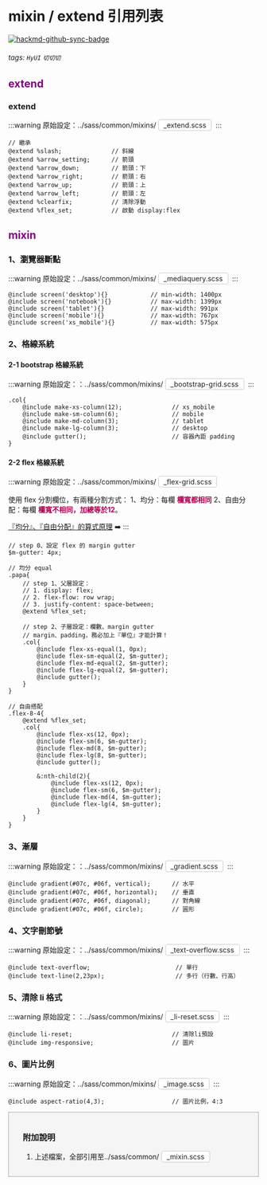 # mixin / extend 引用列表

[![hackmd-github-sync-badge](https://hackmd.io/jf1_RTDUTVaQRlk3J1Gc1w/badge)](https://hackmd.io/jf1_RTDUTVaQRlk3J1Gc1w)


###### tags: `HyUI` `切切切`
## <font color=purple> extend </font>
### extend
:::warning
原始設定：../sass/common/mixins/<span class="focus2">_extend.scss</span>
:::
```sass=
// 繼承
@extend %slash;              // 斜線
@extend %arrow_setting;      // 箭頭
@extend %arrow_down;         // 箭頭：下
@extend %arrow_right;        // 箭頭：右
@extend %arrow_up;           // 箭頭：上
@extend %arrow_left;         // 箭頭：左
@extend %clearfix;           // 清除浮動
@extend %flex_set;           // 啟動 display:flex
```
## <font color=purple> mixin </font>
### 1、瀏覽器斷點
:::warning
原始設定：../sass/common/mixins/<span class="focus2">_mediaquery.scss</span>
:::
```sass=
@include screen('desktop'){}            // min-width: 1400px
@include screen('notebook'){}           // max-width: 1399px
@include screen('tablet'){}             // max-width: 991px
@include screen('mobile'){}             // max-width: 767px
@include screen('xs_mobile'){}          // max-width: 575px
```
### 2、格線系統
#### 2-1 bootstrap 格線系統
:::warning
原始設定：：../sass/common/mixins/<span class="focus2">_bootstrap-grid.scss</span>
:::
```sass=
.col{
    @include make-xs-column(12);              // xs_mobile
    @include make-sm-column(6);               // mobile
    @include make-md-column(3);               // tablet
    @include make-lg-column(3);               // desktop
    @include gutter();                        // 容器內距 padding
}
```
#### 2-2 flex 格線系統
:::warning
原始設定：../sass/common/mixins/<span class="focus2">_flex-grid.scss</span>


使用 flex 分割欄位，有兩種分割方式：
1、均分：每欄 <b class="focus">欄寬都相同</b>
2、自由分配：每欄 <b class="focus">欄寬不相同，加總等於12</b>。

[『均分』、『自由分配』的算式原理](https://hackmd.io/@lizewu/r1eU6MPBw) :arrow_right:
:::

```sass=
// step 0、設定 flex 的 margin gutter
$m-gutter: 4px;

// 均分 equal    
.papa{
    // step 1、父層設定：
    // 1. display: flex;
    // 2. flex-flow: row wrap;
    // 3. justify-content: space-between;
    @extend %flex_set;

    // step 2、子層設定：欄數、margin gutter
    // margin、padding，務必加上『單位』才能計算！   
    .col{
        @include flex-xs-equal(1, 0px);
        @include flex-sm-equal(2, $m-gutter);
        @include flex-md-equal(2, $m-gutter);
        @include flex-lg-equal(2, $m-gutter);
        @include gutter();
    }
}

// 自由搭配
.flex-8-4{
    @extend %flex_set;
    .col{
        @include flex-xs(12, 0px);
        @include flex-sm(6, $m-gutter);
        @include flex-md(8, $m-gutter);
        @include flex-lg(8, $m-gutter);
        @include gutter();

        &:nth-child(2){
            @include flex-xs(12, 0px);
            @include flex-sm(6, $m-gutter);
            @include flex-md(4, $m-gutter);
            @include flex-lg(4, $m-gutter);
        }
    }
}

```
### 3、漸層
:::warning
原始設定：：../sass/common/mixins/<span class="focus2">_gradient.scss</span>
:::
```sass=
@include gradient(#07c, #06f, vertical);      // 水平
@include gradient(#07c, #06f, horizontal);    // 垂直
@include gradient(#07c, #06f, diagonal);      // 對角線
@include gradient(#07c, #06f, circle);        // 圓形
```
### 4、文字刪節號
:::warning
原始設定：：../sass/common/mixins/<span class="focus2">_text-overflow.scss</span>
:::
```sass=
@include text-overflow;                        // 單行
@include text-line(2,23px);                    // 多行（行數、行高）
```
### 5、清除 li 格式
:::warning
原始設定：：../sass/common/mixins/<span class="focus2">_li-reset.scss</span>
:::
```sass=
@include li-reset;                            // 清除li預設
@include img-responsive;                      // 圖片
```
### 6、圖片比例
:::warning
原始設定：../sass/common/mixins/<span class="focus2">_image.scss</span>
:::
```sass=
@include aspect-ratio(4,3);                   // 圖片比例，4:3
```

<div class="box">
    <h3>附加說明</h3>
    <ol>
        <li>上述檔案，全部引用至../sass/common/<span class="focus2">_mixin.scss</span></li>
</ol>
</div>


<style>
/* 顏色設定 <span class="blue"></span>*/
.title{
    font-size: 26px; color: #fff;
    background:#00469C; display:inline-block;
    padding: 10px 20px 10px 30px;
    border-radius: 4px;
}
.sub-title{ font-size: 20px; color: #00469C; }
.box{
    padding: 1em 2em;
    background:#f5f5f5;
    margin: 10px 0;
    border: solid 1px #aaa;
}

.focus { color: #B20050; }
.focus2 {
    color: #222; border: solid 1px #c8c8c8;
    display: inline-block;
    padding: 2px 10px; margin: 0 4px;
    border-radius: 4px;
    background: #fff;
}
.link{ font-size: 20px; color: #B20050;}
.ui-infobar{ max-width:95%; }
.markdown-body{ max-width:95%; }
</style>